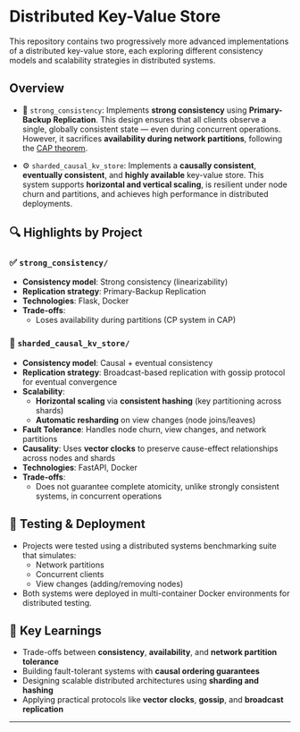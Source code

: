 # Distributed Key-Value Store

This repository contains two progressively more advanced implementations of a distributed key-value store, each exploring different consistency models and scalability strategies in distributed systems.

## Overview

- 🧱 `strong_consistency`: Implements **strong consistency** using **Primary-Backup Replication**. This design ensures that all clients observe a single, globally consistent state — even during concurrent operations. However, it sacrifices **availability during network partitions**, following the [CAP theorem](https://en.wikipedia.org/wiki/CAP_theorem).

- ⚙️ `sharded_causal_kv_store`: Implements a **causally consistent**, **eventually consistent**, and **highly available** key-value store. This system supports **horizontal and vertical scaling**, is resilient under node churn and partitions, and achieves high performance in distributed deployments.

## 🔍 Highlights by Project

### ✅ `strong_consistency/`
- **Consistency model**: Strong consistency (linearizability)
- **Replication strategy**: Primary-Backup Replication
- **Technologies**: Flask, Docker
- **Trade-offs**:
  - Loses availability during partitions (CP system in CAP)

### 🚀 `sharded_causal_kv_store/`
- **Consistency model**: Causal + eventual consistency
- **Replication strategy**: Broadcast-based replication with gossip protocol for eventual convergence
- **Scalability**: 
  - **Horizontal scaling** via **consistent hashing** (key partitioning across shards)
  - **Automatic resharding** on view changes (node joins/leaves)
- **Fault Tolerance**: Handles node churn, view changes, and network partitions
- **Causality**: Uses **vector clocks** to preserve cause-effect relationships across nodes and shards
- **Technologies**: FastAPI, Docker
- **Trade-offs**:
  - Does not guarantee complete atomicity, unlike strongly consistent systems, in concurrent operations

## 🧪 Testing & Deployment

- Projects were tested using a distributed systems benchmarking suite that simulates:
  - Network partitions
  - Concurrent clients
  - View changes (adding/removing nodes)
- Both systems were deployed in multi-container Docker environments for distributed testing.

## 🧠 Key Learnings

- Trade-offs between **consistency**, **availability**, and **network partition tolerance**
- Building fault-tolerant systems with **causal ordering guarantees**
- Designing scalable distributed architectures using **sharding and hashing**
- Applying practical protocols like **vector clocks**, **gossip**, and **broadcast replication**

---